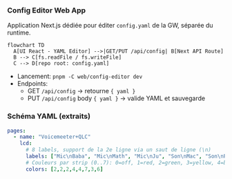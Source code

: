 ### Config Editor Web App

Application Next.js dédiée pour éditer `config.yaml` de la GW, séparée du runtime.

```mermaid
flowchart TD
  A[UI React - YAML Editor] -->|GET/PUT /api/config| B[Next API Route]
  B --> C[fs.readFile / fs.writeFile]
  C --> D[repo root: config.yaml]
```

- Lancement: `pnpm -C web/config-editor dev`
- Endpoints:
  - GET `/api/config` → retourne `{ yaml }`
  - PUT `/api/config` body `{ yaml }` → valide YAML et sauvegarde

### Schéma YAML (extraits)

```yaml
pages:
  - name: "Voicemeeter+QLC"
    lcd:
      # 8 labels, support de la 2e ligne via un saut de ligne (\n)
      labels: ["Mic\nBaba", "Mic\nMath", "Mic\nJu", "Son\nMac", "Son\nPC", "Son\nMASTER", "Son\nRetours", "Lum\nFace"]
      # Couleurs par strip (0..7): 0=off, 1=red, 2=green, 3=yellow, 4=blue, 5=magenta, 6=cyan, 7=white
      colors: [2,2,2,4,4,7,3,6]
```


